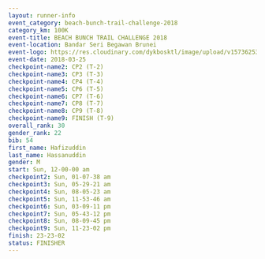 ```yaml
---
layout: runner-info 
event_category: beach-bunch-trail-challenge-2018 
category_km: 100K 
event-title: BEACH BUNCH TRAIL CHALLENGE 2018 
event-location: Bandar Seri Begawan Brunei 
event-logo: https://res.cloudinary.com/dykbosktl/image/upload/v1573625354/Logo/Logo_qug4sc.jpg 
event-date: 2018-03-25 
checkpoint-name2: CP2 (T-2) 
checkpoint-name3: CP3 (T-3) 
checkpoint-name4: CP4 (T-4) 
checkpoint-name5: CP6 (T-5) 
checkpoint-name6: CP7 (T-6) 
checkpoint-name7: CP8 (T-7) 
checkpoint-name8: CP9 (T-8) 
checkpoint-name9: FINISH (T-9) 
overall_rank: 30
gender_rank: 22
bib: 54
first_name: Hafizuddin
last_name: Hassanuddin
gender: M
start: Sun, 12-00-00 am
checkpoint2: Sun, 01-07-38 am
checkpoint3: Sun, 05-29-21 am
checkpoint4: Sun, 08-05-23 am
checkpoint5: Sun, 11-53-46 am
checkpoint6: Sun, 03-09-11 pm
checkpoint7: Sun, 05-43-12 pm
checkpoint8: Sun, 08-09-45 pm
checkpoint9: Sun, 11-23-02 pm
finish: 23-23-02
status: FINISHER
---
```

